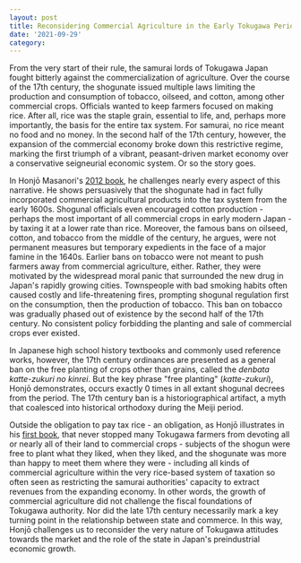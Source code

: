 ```yaml
---
layout: post
title: Reconsidering Commercial Agriculture in the Early Tokugawa Period
date: '2021-09-29'
category: 
---
```

<p>
From the very start of their rule, the samurai lords of Tokugawa Japan fought bitterly against the commercialization of agriculture. Over the course of the 17th century, the shogunate issued multiple laws limiting the production and consumption of tobacco, oilseed, and cotton, among other commercial crops. Officials wanted to keep farmers focused on making rice. After all, rice was the staple grain, essential to life, and, perhaps more importantly, the basis for the entire tax system. For samurai, no rice meant no food and no money. In the second half of the 17th century, however, the expansion of the commercial economy broke down this restrictive regime, marking the first triumph of a vibrant, peasant-driven market economy over a conservative seigneurial economic system. Or so the story goes.
</p>

<p>
In Honj&#333; Masanori's <a href="http://www.osaka-up.or.jp/books/ISBN978-4-87259-412-6.html">2012 book</a>, he challenges nearly every aspect of this narrative. He shows persuasively that the shogunate had in fact fully incorporated commercial agricultural products into the tax system from the early 1600s. Shogunal officials even encouraged cotton production - perhaps the most important of all commercial crops in early modern Japan - by taxing it at a lower rate than rice. Moreover, the famous bans on oilseed, cotton, and tobacco from the middle of the century, he argues, were not permanent measures but temporary expedients in the face of a major famine in the 1640s. Earlier bans on tobacco were not meant to push farmers away from commercial agriculture, either. Rather, they were motivated by the widespread moral panic that surrounded the new drug in Japan's rapidly growing cities. Townspeople with bad smoking habits often caused costly and life-threatening fires, prompting shogunal regulation first on the consumption, then the production of tobacco. This ban on tobacco was gradually phased out of existence by the second half of the 17th century. No consistent policy forbidding the planting and sale of commercial crops ever existed.
</p>

<p>In Japanese high school history textbooks and commonly used reference works, however, the 17th century ordinances are presented as a general ban on the free planting of crops other than grains, called the <i>denbata katte-zukuri no kinrei</i>. But the key phrase "free planting" (<i>katte-zukuri</i>), Honj&#333; demonstrates, occurs exactly 0 times in all extant shogunal decrees from the period. The 17th century ban is a historiographical artifact, a myth that coalesced into historical orthodoxy during the Meiji period.
</p>

<p>
 Outside the obligation to pay tax rice - an obligation, as Honj&#333; illustrates in his <a href = "http://www.osaka-up.or.jp/books/ISBN978-4-87259-006-7.html">first book</a>, that never stopped many Tokugawa farmers from devoting all or nearly all of their land to commercial crops - subjects of the shogun were free to plant what they liked, when they liked, and the shogunate was more than happy to meet them where they were - including all kinds of commercial agriculture within the very rice-based system of taxation so often seen as restricting the samurai authorities' capacity to extract revenues from the expanding economy. In other words, the growth of commercial agriculture did not challenge the fiscal foundations of Tokugawa authority. Nor did the late 17th century necessarily mark a key turning point in the relationship between state and commerce. In this way, Honj&#333; challenges us to reconsider the very nature of Tokugawa attitudes towards the market and the role of the state in Japan's preindustrial economic growth.
 </p>